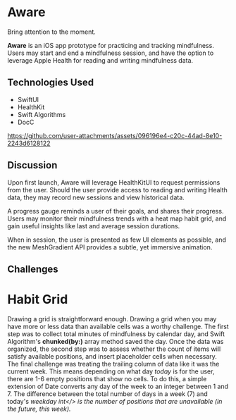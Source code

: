 # Aware
Bring attention to the moment.

<b>Aware</b> is an iOS app prototype for practicing and tracking mindfulness. Users may start and end a mindfulness session, and have the option to leverage Apple Health for reading and writing mindfulness data.

## Technologies Used
- SwiftUI
- HealthKit
- Swift Algorithms
- DocC

https://github.com/user-attachments/assets/096196e4-c20c-44ad-8e10-2243d6128122

## Discussion
Upon first launch, Aware will leverage HealthKitUI to request permissions from the user. Should the user provide access to reading and writing Health data, they may record new sessions and view historical data.

A progress gauge reminds a user of their goals, and shares their progress. Users may monitor their mindfulness trends with a heat map habit grid, and gain useful insights like last and average session durations.

When in session, the user is presented as few UI elements as possible, and the new MeshGradient API provides a subtle, yet immersive animation. 

## Challenges

# Habit Grid
Drawing a grid is straightforward enough. Drawing a grid when you may have more or less data than available cells was a worthy challenge. The first step was to collect total minutes of mindfulness by calendar day, and Swift Algorithm's <b>chunked(by:)</b> array method saved the day. Once the data was organized, the second step was to assess whether the count of items will satisfy available positions, and insert placeholder cells when necessary. The final challenge was treating the trailing column of data like it was the current week. This means depending on what day <i>today</i> is for the user, there are 1-6 empty positions that show no cells. To do this, a simple extension of Date converts any day of the week to an integer between 1 and 7. The difference between the total number of days in a week (7) and today's <i>weekday int</> is the number of positions that are unavailable (in the future, this week). 
